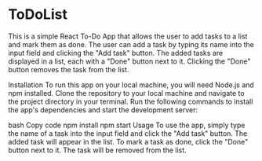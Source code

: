 # ToDoList
This is a simple React To-Do App that allows the user to add tasks to a list and mark them as done. The user can add a task by typing its name into the input field and clicking the "Add task" button. The added tasks are displayed in a list, each with a "Done" button next to it. Clicking the "Done" button removes the task from the list.

Installation
To run this app on your local machine, you will need Node.js and npm installed. Clone the repository to your local machine and navigate to the project directory in your terminal. Run the following commands to install the app's dependencies and start the development server:

bash
Copy code
npm install
npm start
Usage
To use the app, simply type the name of a task into the input field and click the "Add task" button. The added task will appear in the list. To mark a task as done, click the "Done" button next to it. The task will be removed from the list.
